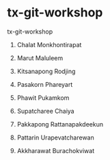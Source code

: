 # tx-git-workshop
tx-git-workshop

1. Chalat Monkhontirapat

2. Marut Maluleem

4. Kitsanapong Rodjing

4. Pasakorn Phareyart

6. Phawit Pukamkom

7. Supatcharee Chaiya

11. Pakkapong Rattanapakdeekun

12. Pattarin Urapevatcharewan

13. Akkharawat Burachokviwat